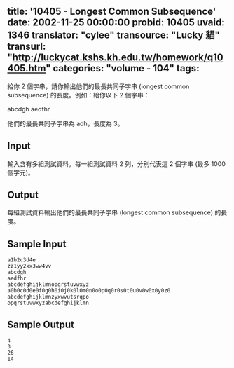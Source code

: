title: '10405 - Longest Common Subsequence'
date: 2002-11-25 00:00:00
probid: 10405
uvaid: 1346
translator: "cylee"
transource: "Lucky 貓"
transurl: "http://luckycat.kshs.kh.edu.tw/homework/q10405.htm"
categories: "volume - 104"
tags:
---

給你 2 個字串，請你輸出他們的最長共同子字串 (longest common subsequence) 的長度。例如：給你以下 2 個字串：

abcdgh
aedfhr

他們的最長共同子字串為 adh，長度為 3。

## Input ##

輸入含有多組測試資料。每一組測試資料 2 列，分別代表這 2 個字串 (最多 1000 個字元)。

## Output ##

每組測試資料輸出他們的最長共同子字串 (longest common subsequence) 的長度。

## Sample Input ##

	a1b2c3d4e
	zz1yy2xx3ww4vv
	abcdgh
	aedfhr
	abcdefghijklmnopqrstuvwxyz
	a0b0c0d0e0f0g0h0i0j0k0l0m0n0o0p0q0r0s0t0u0v0w0x0y0z0
	abcdefghijklmnzyxwvutsrqpo
	opqrstuvwxyzabcdefghijklmn

## Sample Output ##

	4
	3
	26
	14